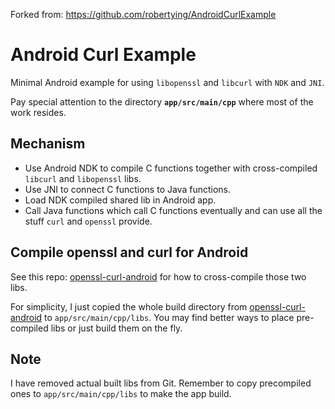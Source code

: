 Forked from: https://github.com/robertying/AndroidCurlExample
# Android Curl Example

Minimal Android example for using `libopenssl` and `libcurl` with `NDK` and `JNI`.

Pay special attention to the directory **`app/src/main/cpp`** where most of the work resides.

## Mechanism

- Use Android NDK to compile C functions together with cross-compiled `libcurl` and `libopenssl` libs.
- Use JNI to connect C functions to Java functions.
- Load NDK compiled shared lib in Android app.
- Call Java functions which call C functions eventually and can use all the stuff `curl` and `openssl` provide.

## Compile openssl and curl for Android

See this repo: [openssl-curl-android](https://github.com/robertying/openssl-curl-android) for how to cross-compile those two libs.

For simplicity, I just copied the whole build directory from [openssl-curl-android](https://github.com/robertying/openssl-curl-android) to `app/src/main/cpp/libs`. You may find better ways to place pre-compiled libs or just build them on the fly.

## **Note**

I have removed actual built libs from Git. Remember to copy precompiled ones to `app/src/main/cpp/libs` to make the app build.
